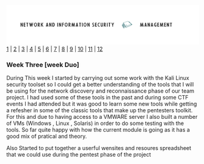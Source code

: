 ![Logo](Images/PCOM7E.png)
[1](/MyPortfolio/PCOM7E/Unit01.html) | [2](/MyPortfolio/PCOM7E/Unit02.html) | [3](/MyPortfolio/PCOM7E/Unit03.html) | [4](/MyPortfolio/PCOM7E/Unit04.html) | [5](/MyPortfolio/PCOM7E/Unit05.html) | [6](/MyPortfolio/PCOM7E/Unit06.html) | [7](/MyPortfolio/PCOM7E/Unit07.html) | [8](/MyPortfolio/PCOM7E/Unit08.html) | [9](/MyPortfolio/PCOM7E/Unit09.html) | [10](/MyPortfolio/PCOM7E/Unit10.html) | [11](/MyPortfolio/PCOM7E/Unit11.html) | [12](/MyPortfolio/PCOM7E/Unit12.html)
### Week Three [week Duo]
During This week I started by carrying out some work with the  Kali Linux security toolset so I could get a better understanding of the tools that I will be using for the network discovery and reconnaissance phase of our team project. I had used some of these tools in the past and during some CTF events I had attended but it was good to learn some new tools while getting a refesher in some of the classic tools that make up the pentesters toolkit. For this and due to having access to a VMWARE server I also built a number of VMs (Windows , Linux , Solaris) in order to do some testing with the tools. So far quite happy with how the current module is going as it has a good mix of pratical and theory.

Also Started to put together a userful wensites and resoures spreadsheet that we could use during the pentest phase of the project



